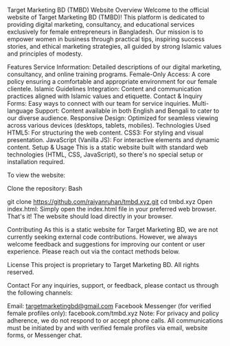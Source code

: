 Target Marketing BD (TMBD) Website
Overview
Welcome to the official website of Target Marketing BD (TMBD)! This platform is dedicated to providing digital marketing, consultancy, and educational services exclusively for female entrepreneurs in Bangladesh. Our mission is to empower women in business through practical tips, inspiring success stories, and ethical marketing strategies, all guided by strong Islamic values and principles of modesty.

Features
Service Information: Detailed descriptions of our digital marketing, consultancy, and online training programs.
Female-Only Access: A core policy ensuring a comfortable and appropriate environment for our female clientele.
Islamic Guidelines Integration: Content and communication practices aligned with Islamic values and etiquette.
Contact & Inquiry Forms: Easy ways to connect with our team for service inquiries.
Multi-language Support: Content available in both English and Bengali to cater to our diverse audience.
Responsive Design: Optimized for seamless viewing across various devices (desktops, tablets, mobiles).
Technologies Used
HTML5: For structuring the web content.
CSS3: For styling and visual presentation.
JavaScript (Vanilla JS): For interactive elements and dynamic content.
Setup & Usage
This is a static website built with standard web technologies (HTML, CSS, JavaScript), so there's no special setup or installation required.

To view the website:

Clone the repository:
Bash

git clone https://github.com/raiyanruhan/tmbd.xyz.git
cd tmbd.xyz
Open index.html: Simply open the index.html file in your preferred web browser.
That's it! The website should load directly in your browser.

Contributing
As this is a static website for Target Marketing BD, we are not currently seeking external code contributions. However, we always welcome feedback and suggestions for improving our content or user experience. Please reach out via the contact methods below.

License
This project is proprietary to Target Marketing BD. All rights reserved.

Contact
For any inquiries, support, or feedback, please contact us through the following channels:

Email: targetmarketingbd@gmail.com
Facebook Messenger (for verified female profiles only): facebook.com/tmbd.xyz
Note: For privacy and policy adherence, we do not respond to or accept phone calls. All communications must be initiated by and with verified female profiles via email, website forms, or Messenger chat.
